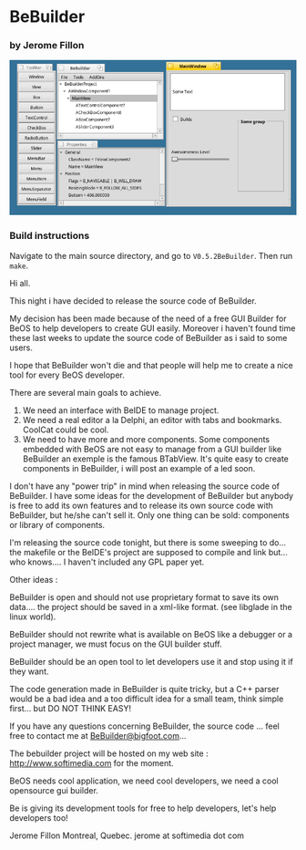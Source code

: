 # BeBuilder
### by Jerome Fillon

![screenshot](screenshot.png)

### Build instructions
Navigate to the main source directory, and go to `V0.5.2BeBuilder`.
Then run `make`.

Hi all.

This night i have decided to release the source code of BeBuilder.

My decision has been made because of the need of a free GUI  Builder for BeOS to help developers to create GUI easily. Moreover i haven't found time these last weeks to update the source code of BeBuilder as i said to some users.

I hope that BeBuilder won't die and that people will help me to create a nice tool for every BeOS developer.

There are several main goals to achieve.
1) We need an interface with BeIDE to manage project.
2) We need a real editor a la Delphi, an editor with tabs and bookmarks. CoolCat could be cool.
3) We need to have more and more components. Some components embedded with BeOS are not easy to manage from a GUI builder like BeBuilder an exemple is the famous BTabView. It's quite easy to create components in BeBuilder, i will post an example of a led soon.

I don't have any "power trip" in mind when releasing the source code of BeBuilder. I have some ideas for the development of BeBuilder but anybody is free to add its own features and to release its own source code with BeBuilder, but he/she can't sell it. 
Only one thing can be sold: components or library of components.

I'm releasing the source code tonight, but there is some sweeping to do... the makefile or the BeIDE's project are supposed to compile and link but... who knows.... I haven't included any GPL paper yet.


Other ideas :

BeBuilder is open and should not use proprietary format to save its own data.... the project should be saved in a xml-like format. (see libglade in the linux world). 

BeBuilder should not rewrite what is available on BeOS like a debugger or a project manager, we must focus on the GUI builder stuff.

BeBuilder should be an open tool to let developers use it and stop using it if they want.

The code generation made in BeBuilder is quite tricky, but a C++ parser would be a bad idea and a too difficult idea for a small team, think simple first... but DO NOT THINK EASY!

If you have any questions concerning BeBuilder, the source code ... feel free to contact me at BeBuilder@bigfoot.com...

The bebuilder project will be hosted on my web site : http://www.softimedia.com for the moment.

BeOS needs cool application, we need cool developers, we need a cool opensource gui builder.

Be is giving its development tools for free to help developers, let's help developers too!

Jerome Fillon
Montreal, Quebec.
jerome at softimedia dot com

